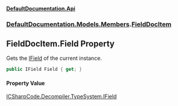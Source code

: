 #### [DefaultDocumentation.Api](index.md 'index')
### [DefaultDocumentation.Models.Members](index.md#DefaultDocumentation.Models.Members 'DefaultDocumentation.Models.Members').[FieldDocItem](FieldDocItem.md 'DefaultDocumentation.Models.Members.FieldDocItem')

## FieldDocItem.Field Property

Gets the [IField](https_//github.com/icsharpcode/ILSpy 'ICSharpCode.Decompiler.TypeSystem.IField') of the current instance.

```csharp
public IField Field { get; }
```

#### Property Value
[ICSharpCode.Decompiler.TypeSystem.IField](https_//docs.microsoft.com/en-us/dotnet/api/ICSharpCode.Decompiler.TypeSystem.IField 'ICSharpCode.Decompiler.TypeSystem.IField')